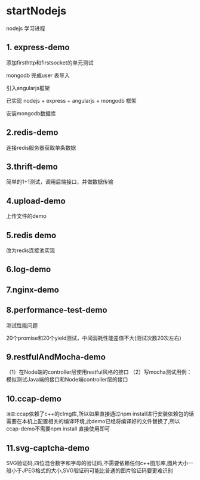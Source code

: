 # startNodejs

nodejs 学习进程

## 1. express-demo

添加firsthttp和firstsocket的单元测试

mongodb 完成user 表导入

引入angularjs框架

已实现 nodejs + express + angularjs + mongodb 框架

安装mongodb数据库

## 2.redis-demo

连接redis服务器获取单条数据

## 3.thrift-demo

简单的1+1测试，调用后端接口，并做数据传输

## 4.upload-demo

上传文件的demo

## 5.redis demo

改为redis连接池实现

## 6.log-demo

## 7.nginx-demo

## 8.performance-test-demo

测试性能问题

20个promise和20个yield测试，中间消耗性能差值不大(测试次数20次左右)

## 9.restfulAndMocha-demo

（1）在Node端的controller层使用restful风格的接口
（2）写mocha测试用例：模拟测试Java端的接口和Node端controller层的接口
## 10.ccap-demo

`注意`:ccap依赖了c++的cImg库,所以如果直接通过npm install进行安装依赖包的话需要在本机上配置相关的编译环境,此demo已经将编译好的文件替换了,所以ccap-demo不需要npm install 直接使用即可

## 11.svg-captcha-demo
SVG验证码,四位混合数字和字母的验证码,不需要依赖任何c++图形库,图片大小一般小于JPEG格式的大小,SVG验证码可能比普通的图片验证码要更难识别



